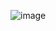 ![image](https://github.com/zhangxistudy11/ZHXIndexView/blob/master/ZHXIndexView/Source/normal.jpg)
